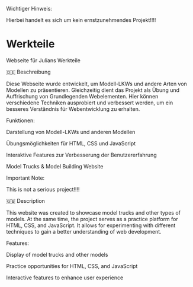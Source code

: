 Wichtiger Hinweis:

Hierbei handelt es sich um kein ernstzunehmendes Projekt!!!!

# Werkteile
Webseite für Julians Werkteile

🇩🇪 Beschreibung

Diese Webseite wurde entwickelt, um Modell-LKWs und andere Arten von Modellen zu präsentieren. Gleichzeitig dient das Projekt als Übung und Auffrischung von Grundlegenden Webelementen. Hier können verschiedene Techniken ausprobiert und verbessert werden, um ein besseres Verständnis für Webentwicklung zu erhalten.


Funktionen:

Darstellung von Modell-LKWs und anderen Modellen

Übungsmöglichkeiten für HTML, CSS und JavaScript

Interaktive Features zur Verbesserung der Benutzererfahrung

Model Trucks & Model Building Website

Important Note:

This is not a serious project!!!!

🇬🇧 Description

This website was created to showcase model trucks and other types of models. At the same time, the project serves as a practice platform for HTML, CSS, and JavaScript. It allows for experimenting with different techniques to gain a better understanding of web development.

Features:

Display of model trucks and other models

Practice opportunities for HTML, CSS, and JavaScript

Interactive features to enhance user experience
